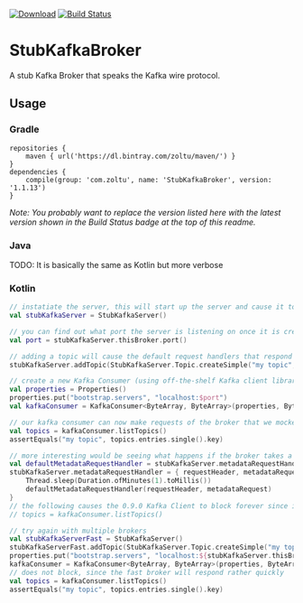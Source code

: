 [![Download](https://api.bintray.com/packages/zoltu/maven/StubKafkaBroker/images/download.svg)](https://bintray.com/zoltu/maven/StubKafkaBroker/_latestVersion)
[![Build Status](https://ci.appveyor.com/api/projects/status/github/Zoltu/StubKafkaBroker?svg=true)](https://ci.appveyor.com/project/Zoltu/stubkafkabroker)

# StubKafkaBroker
A stub Kafka Broker that speaks the Kafka wire protocol.

## Usage
### Gradle
```
repositories {
	maven { url('https://dl.bintray.com/zoltu/maven/') }
}
dependencies {
	compile(group: 'com.zoltu', name: 'StubKafkaBroker', version: '1.1.13')
}
```
*Note: You probably want to replace the version listed here with the latest version shown in the Build Status badge at the top of this readme.*

### Java
TODO: It is basically the same as Kotlin but more verbose

### Kotlin
```kotlin
// instatiate the server, this will start up the server and cause it to start listening on a random open port
val stubKafkaServer = StubKafkaServer()

// you can find out what port the server is listening on once it is created
val port = stubKafkaServer.thisBroker.port()

// adding a topic will cause the default request handlers that respond with topic information to have this topic (like MetadataRequest)
stubKafkaServer.addTopic(StubKafkaServer.Topic.createSimple("my topic", stubKafkaServer.thisBroker))

// create a new Kafka Consumer (using off-the-shelf Kafka client library)
val properties = Properties()
properties.put("bootstrap.servers", "localhost:$port")
val kafkaConsumer = KafkaConsumer<ByteArray, ByteArray>(properties, ByteArrayDeserializer(), ByteArrayDeserializer())

// our kafka consumer can now make requests of the broker that we mocked out
val topics = kafkaConsumer.listTopics()
assertEquals("my topic", topics.entries.single().key)

// more interesting would be seeing what happens if the broker takes a long time to respond
val defaultMetadataRequestHandler = stubKafkaServer.metadataRequestHandler
stubKafkaServer.metadataRequestHandler = { requestHeader, metadataRequest ->
	Thread.sleep(Duration.ofMinutes(1).toMillis())
	defaultMetadataRequestHandler(requestHeader, metadataRequest)
}
// the following causes the 0.9.0 Kafka Client to block forever since it refuses to do anything until it gets metadata and every metadata request will timeout (default timeout is 40 seconds)
// topics = kafkaConsumer.listTopics()

// try again with multiple brokers
val stubKafkaServerFast = StubKafkaServer()
stubKafkaServerFast.addTopic(StubKafkaServer.Topic.createSimple("my topic", stubKafkaServerSlow.thisBroker))
properties.put("bootstrap.servers", "localhost:${stubKafkaServer.thisBroker.port()};localhost:${stubKafkaServerFast.thisBroker.port()}")
kafkaConsumer = KafkaConsumer<ByteArray, ByteArray>(properties, ByteArrayDeserializer(), ByteArrayDeserializer())
// does not block, since the fast broker will respond rather quickly
val topics = kafkaConsumer.listTopics()
assertEquals("my topic", topics.entries.single().key)
```
